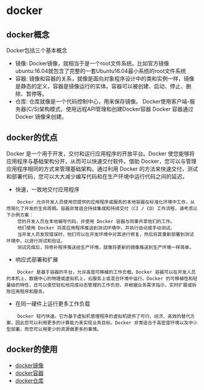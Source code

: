 # docker
## docker概念
Docker包括三个基本概念
-   镜像: Docker镜像，就相当于是一个root文件系统。比如官方镜像ubuntu:16.04就包含了完整的一套Ubuntu16.04最小系统的root文件系统
-   容器: 镜像和容器的关系，就像是面向对象程序设计中的类和实例一样，镜像是静态的定义，容器是镜像运行的实体。容器可以被创建、启动、停止、删除、暂停等。
-   仓库: 仓库就像是一个代码控制中心，用来保存镜像。
Docker使用客户端-服务器(C/S)架构模式，使用远程API管理和创建Docker容器
Docker 容器通过 Docker 镜像来创建。

## docker的优点
Docker 是一个用于开发，交付和运行应用程序的开放平台。Docker 使您能够将应用程序与基础架构分开，从而可以快速交付软件。借助 Docker，您可以与管理应用程序相同的方式来管理基础架构。通过利用 Docker 的方法来快速交付，测试和部署代码，您可以大大减少编写代码和在生产环境中运行代码之间的延迟。
-   快速，一致地交付应用程序
```
    Docker 允许开发人员使用您提供的应用程序或服务的本地容器在标准化环境中工作，从而简化了开发的生命周期。容器非常适合持续集成和持续交付（CI / CD）工作流程，请考虑以下示例方案：
    您的开发人员在本地编写代码，并使用 Docker 容器与同事共享他们的工作。
    他们使用 Docker 将其应用程序推送到测试环境中，并执行自动或手动测试。
    当开发人员发现错误时，他们可以在开发环境中对其进行修复，然后将其重新部署到测试环境中，以进行测试和验证。
    测试完成后，将修补程序推送给生产环境，就像将更新的镜像推送到生产环境一样简单。
```
-   响应式部署和扩展
```
    Docker 是基于容器的平台，允许高度可移植的工作负载。Docker 容器可以在开发人员的本机上，数据中心的物理或虚拟机上，云服务上或混合环境中运行。Docker 的可移植性和轻量级的特性，还可以使您轻松地完成动态管理的工作负担，并根据业务需求指示，实时扩展或拆除应用程序和服务。
```
-   在同一硬件上运行更多工作负载
```
    Docker 轻巧快速。它为基于虚拟机管理程序的虚拟机提供了可行、经济、高效的替代方案，因此您可以利用更多的计算能力来实现业务目标。Docker 非常适合于高密度环境以及中小型部署，而您可以用更少的资源做更多的事情。
```

## docker的使用
-   [docker镜像](./modules/image.md)
-   [docker容器](./modules/container.md)
-   [docker仓库](./modules/hub.md)

